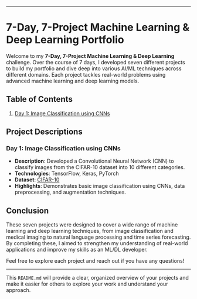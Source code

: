 
---

# 7-Day, 7-Project Machine Learning & Deep Learning Portfolio

Welcome to my **7-Day, 7-Project Machine Learning & Deep Learning** challenge. Over the course of 7 days, I developed seven different projects to build my portfolio and dive deep into various AI/ML techniques across different domains. Each project tackles real-world problems using advanced machine learning and deep learning models.

## Table of Contents

1. [Day 1: Image Classification using CNNs](#day-1-image-classification-using-cnns)
<!-- 2. [Day 2: Brain Tumor Detection using MRI Scans](#day-2-brain-tumor-detection-using-mri-scans)
3. [Day 3: Time Series Forecasting for Agricultural Data](#day-3-time-series-forecasting-for-agricultural-data)
4. [Day 4: Sentiment Analysis with NLP](#day-4-sentiment-analysis-with-nlp)
5. [Day 5: Cryptographic Algorithm Detection](#day-5-cryptographic-algorithm-detection)
6. [Day 6: Medical Diagnosis System](#day-6-medical-diagnosis-system)
7. [Day 7: Object Detection using YOLO](#day-7-object-detection-using-yolo)

## Requirements

To run these projects, you will need:

- Python 3.12
- TensorFlow
- PyTorch
- Scikit-learn
- Pandas
- Matplotlib
- OpenCV
- HuggingFace Transformers
- ITK-SNAP, 3D Slicer (for MRI segmentation projects)

You can install the required Python packages using the following command:

```bash
pip install -r requirements.txt
```
-->
## Project Descriptions 

### Day 1: Image Classification using CNNs

- **Description**: Developed a Convolutional Neural Network (CNN) to classify images from the CIFAR-10 dataset into 10 different categories.
- **Technologies**: TensorFlow, Keras, PyTorch
- **Dataset**: [CIFAR-10](https://www.cs.toronto.edu/~kriz/cifar.html)
- **Highlights**: Demonstrates basic image classification using CNNs, data preprocessing, and augmentation techniques.
  
<!-- ### Day 2: Brain Tumor Detection using MRI Scans

- **Description**: Created a deep learning model for detecting brain tumors from MRI scans using pre-processing, segmentation, and classification.
- **Technologies**: TensorFlow, PyTorch, 3D Slicer, ITK-SNAP
- **Dataset**: Custom dataset
- **Highlights**: Segmentation of MRI images, building and fine-tuning CNNs for medical image classification.

### Day 3: Time Series Forecasting for Agricultural Data

- **Description**: Built an LSTM model to predict agricultural yield or weather trends using time series data.
- **Technologies**: TensorFlow, Pandas, Scikit-learn
- **Dataset**: Public agricultural/weather datasets
- **Highlights**: Handling time series data, LSTM architecture, forecasting accuracy evaluation.

### Day 4: Sentiment Analysis with NLP

- **Description**: Developed a Natural Language Processing (NLP) model to perform sentiment analysis on social media data (e.g., tweets or product reviews).
- **Technologies**: HuggingFace Transformers, TensorFlow, NLTK
- **Dataset**: [Kaggle Twitter Sentiment Analysis](https://www.kaggle.com/c/twitter-sentiment-analysis2)
- **Highlights**: Text data preprocessing, tokenization, sentiment prediction.

### Day 5: Cryptographic Algorithm Detection

- **Description**: Applied AI/ML techniques to detect and classify cryptographic algorithms from a dataset.
- **Technologies**: Scikit-learn, TensorFlow
- **Dataset**: Custom cryptography data
- **Highlights**: Feature extraction, classification of cryptographic algorithms.

### Day 6: Medical Diagnosis System

- **Description**: Developed a machine learning model to diagnose common medical conditions based on real-time data such as weather, pollution, patient symptoms, etc.
- **Technologies**: TensorFlow, Pandas, Scikit-learn
- **Dataset**: Custom medical dataset
- **Highlights**: Application of AI in healthcare, real-time data integration.

### Day 7: Object Detection using YOLO

- **Description**: Built an object detection model using the YOLO algorithm to identify objects in real-time from images or videos.
- **Technologies**: YOLOv5, OpenCV, PyTorch
- **Dataset**: [COCO Dataset](https://cocodataset.org/)
- **Highlights**: Real-time object detection, YOLO implementation, video stream integration.

## How to Run

1. Clone the repository:

   ```bash
   git clone https://github.com/yourusername/7day-7project-ml-dl
   ```

2. Navigate to the project directory:

   ```bash
   cd 7day-7project-ml-dl
   ```

3. Install dependencies:

   ```bash
   pip install -r requirements.txt
   ```

4. Follow the instructions in each project folder (`Day1`, `Day2`, etc.) to run the respective projects.-->

## Conclusion

These seven projects were designed to cover a wide range of machine learning and deep learning techniques, from image classification and medical imaging to natural language processing and time series forecasting. By completing these, I aimed to strengthen my understanding of real-world applications and improve my skills as an ML/DL developer.

Feel free to explore each project and reach out if you have any questions!

---

This `README.md` will provide a clear, organized overview of your projects and make it easier for others to explore your work and understand your approach.
